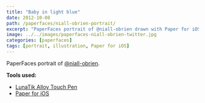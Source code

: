 ```yaml
---
title: "Baby in light blue"
date: 2012-10-08
path: /paperfaces/niall-obrien-portrait/
excerpt: "PaperFaces portrait of @niall-obrien drawn with Paper for iOS on an iPad."
image: ../../images/paperfaces-niall-obrien-twitter.jpg
categories: [paperfaces]
tags: [portrait, illustration, Paper for iOS]
---
```


PaperFaces portrait of [@niall-obrien](https://twitter.com/niall-obrien).

**Tools used:**

- [LunaTik Alloy Touch Pen](https://www.amazon.com/gp/product/B00821TR7G/ref=as_li_ss_tl?ie=UTF8&tag=mademist-20&linkCode=as2&camp=1789&creative=390957&creativeASIN=B00821TR7G)
- [Paper for iOS](https://paper.bywetransfer.com/)
